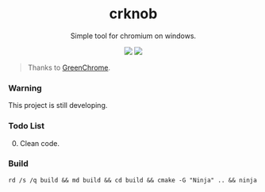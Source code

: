 <div align="center">
<h1>crknob</h1>
<p>Simple tool for chromium on windows.</p>
<img src="https://flat.badgen.net/github/release/kkocdko/crknob?color=4caf50">
<img src="https://flat.badgen.net/github/license/kkocdko/crknob?color=4caf50">
</div>

> Thanks to [GreenChrome](https://github.com/shuax/GreenChrome).

### Warning

This project is still developing.

### Todo List

0. Clean code.

### Build

```batch
rd /s /q build && md build && cd build && cmake -G "Ninja" .. && ninja
```
